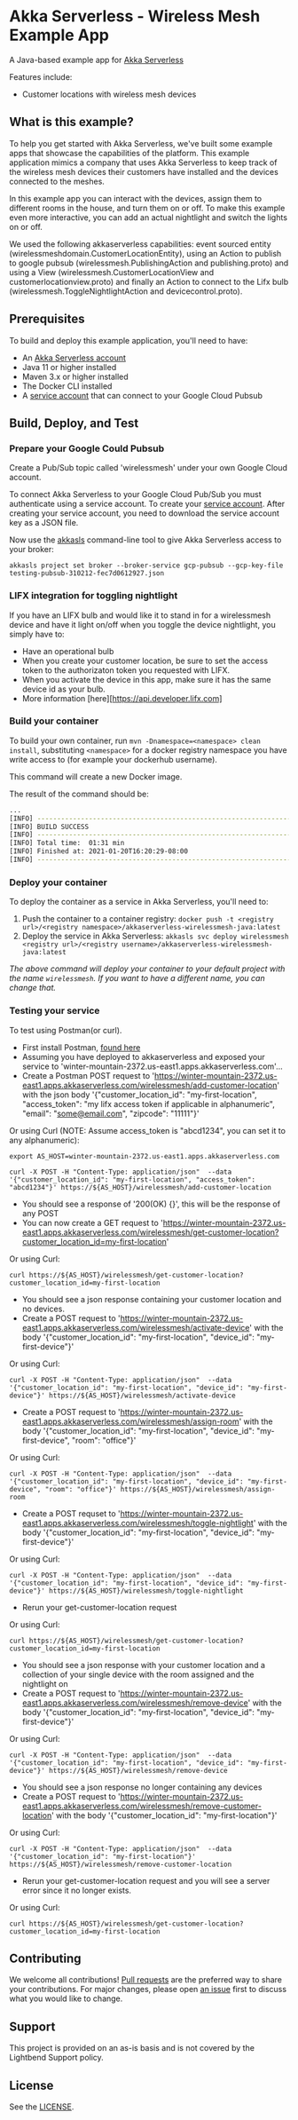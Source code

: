 # Akka Serverless - Wireless Mesh Example App

A Java-based example app for [Akka Serverless](https://developer.lightbend.com/docs/akka-serverless/)

Features include:

* Customer locations with wireless mesh devices

## What is this example?

To help you get started with Akka Serverless, we've built some example apps that showcase the capabilities of the platform. This example application mimics a company that uses Akka Serverless to keep track of the wireless mesh devices their customers have installed and the devices connected to the meshes.

In this example app you can interact with the devices, assign them to different rooms in the house, and turn them on or off. To make this example even more interactive, you can add an actual nightlight and switch the lights on or off.

We used the following akkaserverless capabilities: event sourced entity (wirelessmeshdomain.CustomerLocationEntity),
using an Action to publish to google pubsub (wirelessmesh.PublishingAction and publishing.proto) and using a View (wirelessmesh.CustomerLocationView and customerlocationview.proto) and finally
an Action to connect to the Lifx bulb (wirelessmesh.ToggleNightlightAction and devicecontrol.proto).

## Prerequisites

To build and deploy this example application, you'll need to have:

* An [Akka Serverless account](https://docs.cloudstate.com/getting-started/lightbend-account.html)
* Java 11 or higher installed
* Maven 3.x or higher installed
* The Docker CLI installed
* A [service account](https://cloud.google.com/docs/authentication/production) that can connect to your Google Cloud Pubsub

## Build, Deploy, and Test

### Prepare your Google Could Pubsub

Create a Pub/Sub topic called 'wirelessmesh' under your own Google Cloud account.

To connect Akka Serverless to your Google Cloud Pub/Sub you must authenticate using a service account. To create your [service account](https://cloud.google.com/docs/authentication/production#cloud-console). After creating your service account, you need to download the service account key as a JSON file.

Now use the [akkasls](https://developer.lightbend.com/docs/akka-serverless/getting-started/set-up-development-env.html) command-line tool to give Akka Serverless access to your broker:

```
akkasls project set broker --broker-service gcp-pubsub --gcp-key-file testing-pubsub-310212-fec7d0612927.json
```

### LIFX integration for toggling nightlight

If you have an LIFX bulb and would like it to stand in for a wirelessmesh device and have it light on/off when you toggle the device nightlight, you simply have to:
* Have an operational bulb
* When you create your customer location, be sure to set the access token to the authorizaton token you requested with LIFX.
* When you activate the device in this app, make sure it has the same device id as your bulb.
* More information [here][https://api.developer.lifx.com]

### Build your container

To build your own container, run `mvn -Dnamespace=<namespace> clean install`, substituting `<namespace>` for a docker registry namespace you have write access to (for example your dockerhub username).

This command will create a new Docker image.

The result of the command should be:

```bash
...
[INFO] ------------------------------------------------------------------------
[INFO] BUILD SUCCESS
[INFO] ------------------------------------------------------------------------
[INFO] Total time:  01:31 min
[INFO] Finished at: 2021-01-20T16:20:29-08:00
[INFO] ------------------------------------------------------------------------
```

### Deploy your container

To deploy the container as a service in Akka Serverless, you'll need to:

1. Push the container to a container registry: `docker push -t <registry url>/<registry namespace>/akkaserverless-wirelessmesh-java:latest`
1. Deploy the service in Akka Serverless: `akkasls svc deploy wirelessmesh <registry url>/<registry username>/akkaserverless-wirelessmesh-java:latest`

_The above command will deploy your container to your default project with the name `wirelessmesh`. If you want to have a different name, you can change that._

### Testing your service

To test using Postman(or curl).
* First install Postman, [found here](https://www.postman.com)
* Assuming you have deployed to akkaserverless and exposed your service to 'winter-mountain-2372.us-east1.apps.akkaserverless.com'...
* Create a Postman POST request to 'https://winter-mountain-2372.us-east1.apps.akkaserverless.com/wirelessmesh/add-customer-location' with the json body '{"customer_location_id": "my-first-location", "access_token": "my lifx access token if applicable in alphanumeric", "email": "some@email.com", "zipcode": "11111"}'

Or using Curl (NOTE: Assume access_token is "abcd1234", you can set it to any alphanumeric):
```
export AS_HOST=winter-mountain-2372.us-east1.apps.akkaserverless.com

curl -X POST -H "Content-Type: application/json"  --data '{"customer_location_id": "my-first-location", "access_token": "abcd1234"}' https://${AS_HOST}/wirelessmesh/add-customer-location
```
* You should see a response of '200(OK) {}', this will be the response of any POST
* You can now create a GET request to 'https://winter-mountain-2372.us-east1.apps.akkaserverless.com/wirelessmesh/get-customer-location?customer_location_id=my-first-location'

Or using Curl:
```
curl https://${AS_HOST}/wirelessmesh/get-customer-location?customer_location_id=my-first-location
```
* You should see a json response containing your customer location and no devices.
* Create a POST request to 'https://winter-mountain-2372.us-east1.apps.akkaserverless.com/wirelessmesh/activate-device' with the body '{"customer_location_id": "my-first-location", "device_id": "my-first-device"}'

Or using Curl:
```
curl -X POST -H "Content-Type: application/json"  --data '{"customer_location_id": "my-first-location", "device_id": "my-first-device"}' https://${AS_HOST}/wirelessmesh/activate-device
```
* Create a POST request to 'https://winter-mountain-2372.us-east1.apps.akkaserverless.com/wirelessmesh/assign-room' with the body '{"customer_location_id": "my-first-location", "device_id": "my-first-device", "room": "office"}'

Or using Curl:
```
curl -X POST -H "Content-Type: application/json"  --data '{"customer_location_id": "my-first-location", "device_id": "my-first-device", "room": "office"}' https://${AS_HOST}/wirelessmesh/assign-room
```
* Create a POST requset to 'https://winter-mountain-2372.us-east1.apps.akkaserverless.com/wirelessmesh/toggle-nightlight' with the body '{"customer_location_id": "my-first-location", "device_id": "my-first-device"}'

Or using Curl:
```
curl -X POST -H "Content-Type: application/json"  --data '{"customer_location_id": "my-first-location", "device_id": "my-first-device"}' https://${AS_HOST}/wirelessmesh/toggle-nightlight
```
* Rerun your get-customer-location request

Or using Curl:
```
curl https://${AS_HOST}/wirelessmesh/get-customer-location?customer_location_id=my-first-location
```
* You should see a json response with your customer location and a collection of your single device with the room assigned and the nightlight on
* Create a POST request to 'https://winter-mountain-2372.us-east1.apps.akkaserverless.com/wirelessmesh/remove-device' with the body '{"customer_location_id": "my-first-location", "device_id": "my-first-device"}'

Or using Curl:
```
curl -X POST -H "Content-Type: application/json"  --data '{"customer_location_id": "my-first-location", "device_id": "my-first-device"}' https://${AS_HOST}/wirelessmesh/remove-device
```
* You should see a json response no longer containing any devices
* Create a POST request to 'https://winter-mountain-2372.us-east1.apps.akkaserverless.com/wirelessmesh/remove-customer-location' with the body '{"customer_location_id": "my-first-location"}'

Or using Curl:
```
curl -X POST -H "Content-Type: application/json"  --data '{"customer_location_id": "my-first-location"}' https://${AS_HOST}/wirelessmesh/remove-customer-location
```
* Rerun your get-customer-location request and you will see a server error since it no longer exists.

Or using Curl:
```
curl https://${AS_HOST}/wirelessmesh/get-customer-location?customer_location_id=my-first-location
```

## Contributing

We welcome all contributions! [Pull requests](https://github.com/lightbend-labs/akkaserverless-wirelessmesh-java/pulls) are the preferred way to share your contributions. For major changes, please open [an issue](https://github.com/lightbend-labs/akkaserverless-wirelessmesh-java/issues) first to discuss what you would like to change.

## Support

This project is provided on an as-is basis and is not covered by the Lightbend Support policy.

## License

See the [LICENSE](./LICENSE).
